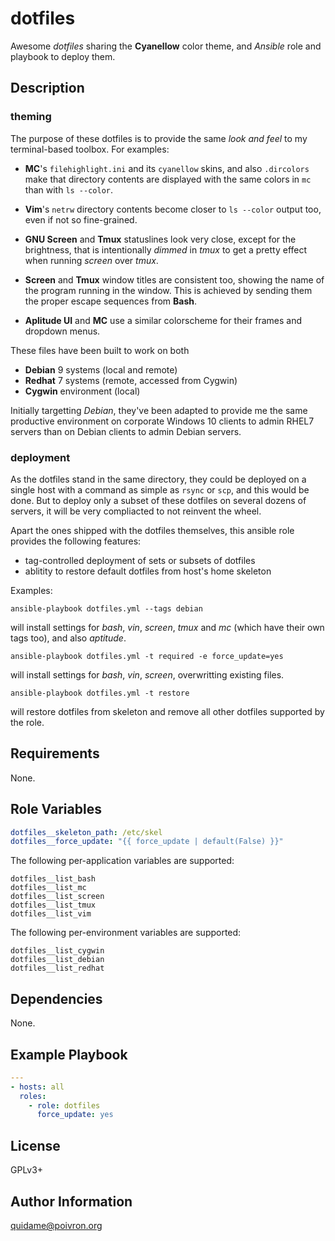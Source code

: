 # dotfiles

Awesome *dotfiles* sharing the **Cyanellow** color theme, and *Ansible* role
and playbook to deploy them.

## Description

### theming

The purpose of these dotfiles is to provide the same *look and feel* to my
terminal-based toolbox. For examples:

- **MC**'s `filehighlight.ini` and its `cyanellow` skins, and also `.dircolors`
  make that directory contents are displayed with the same colors in `mc` than
  with `ls --color`.

- **Vim**'s `netrw` directory contents become closer to `ls --color` output
  too, even if not so fine-grained.

- **GNU Screen** and **Tmux** statuslines look very close, except for the
  brightness, that is intentionally *dimmed* in *tmux* to get a pretty effect
  when running *screen* over *tmux*.

- **Screen** and **Tmux** window titles are consistent too, showing the name
  of the program running in the window. This is achieved by sending them the
  proper escape sequences from **Bash**.

- **Aplitude UI** and **MC** use a similar colorscheme for their frames and
  dropdown menus.

These files have been built to work on both

- **Debian** 9 systems (local and remote)
- **Redhat** 7 systems (remote, accessed from Cygwin)
- **Cygwin** environment (local)

Initially targetting *Debian*, they've been adapted to provide me the same
productive environment on corporate Windows 10 clients to admin RHEL7 servers
than on Debian clients to admin Debian servers.

### deployment

As the dotfiles stand in the same directory, they could be deployed on a single
host with a command as simple as `rsync` or `scp`, and this would be done. But
to deploy only a subset of these dotfiles on several dozens of servers, it will
be very compliacted to not reinvent the wheel.

Apart the ones shipped with the dotfiles themselves, this ansible role provides
the following features:

- tag-controlled deployment of sets or subsets of dotfiles
- ablitity to restore default dotfiles from host's home skeleton

Examples:

```
ansible-playbook dotfiles.yml --tags debian
```
will install settings for *bash*, *vin*, *screen*, *tmux* and *mc* (which have
their own tags too), and also *aptitude*.

```
ansible-playbook dotfiles.yml -t required -e force_update=yes
```
will install settings for *bash*, *vin*, *screen*, overwritting existing files.

```
ansible-playbook dotfiles.yml -t restore
```
will restore dotfiles from skeleton and remove all other dotfiles supported by
the role.


## Requirements

None.


## Role Variables

```yaml
dotfiles__skeleton_path: /etc/skel
dotfiles__force_update: "{{ force_update | default(False) }}"
```

The following per-application variables are supported:
```
dotfiles__list_bash
dotfiles__list_mc
dotfiles__list_screen
dotfiles__list_tmux
dotfiles__list_vim
```

The following per-environment variables are supported:
```
dotfiles__list_cygwin
dotfiles__list_debian
dotfiles__list_redhat
```


## Dependencies

None.


## Example Playbook

```yaml
---
- hosts: all
  roles:
    - role: dotfiles
      force_update: yes
```


## License

GPLv3+

## Author Information

<quidame@poivron.org>
